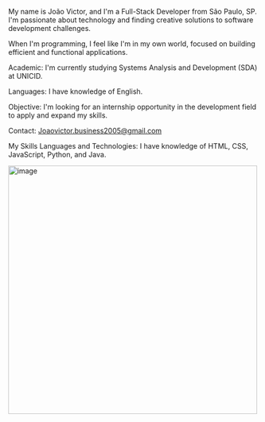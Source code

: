 My name is João Victor, and I'm a Full-Stack Developer from São Paulo, SP. I'm passionate about technology and finding creative solutions to software development challenges.

When I'm programming, I feel like I'm in my own world, focused on building efficient and functional applications.

Academic: I'm currently studying Systems Analysis and Development (SDA) at UNICID.

Languages: I have knowledge of English.

Objective: I'm looking for an internship opportunity in the development field to apply and expand my skills.

Contact: Joaovictor.business2005@gmail.com


My Skills
Languages ​​and Technologies: I have knowledge of HTML, CSS, JavaScript, Python, and Java.


<img width="500" height="500" alt="image" src="https://github.com/user-attachments/assets/24f232e8-e2fe-4a5a-a846-f7e7ae86f04c" />

